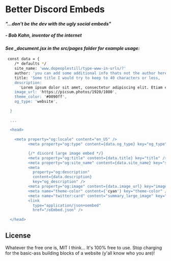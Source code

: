 # Better Discord Embeds
#### *"...don't be the dev with the ugly social embeds"* 
##### - Bob Kahn, inventor of the internet
 
 
#### _See  \_document.jsx in the src/pages folder for example usage:_

```sh
 const data = {
    /* defaults */
    site_name: 'www.dopeoplestill/type-www-in-urls/?'
    author: 'you can add some additional info thats not the author here too',
    title: 'Some title I would try to keep to 40 characters or less,
    description:
      'Lorem ipsum dolor sit amet, consectetur adipiscing elit. Etiam et justo justo. Pellentesque dignissim eros sed nisl mollis, eget iaculis urna tincidunt. Lorem ipsum dolor sit amet, consectetur adipiscing elit. Nunc ut diam risus. Duis condimentum fermentum elementum. Aliquam varius arcu sit amet ligula auctor, in iaculis tortor feugiat. Vivamus luctus est in dolor accumsan congue.',
    image_url: 'https://picsum.photos/1920/1080',
    theme_color: '#0090ff',
    og_type: 'website',
  
  }
 
  ...
 
  <head>
    
    <meta property="og:locale" content="en_US" />
          <meta property="og:type" content={data.og_type} key="og_type" />

          {/* discord large image embed */}
          <meta property="og:title" content={data.title} key="title" />
          <meta property="og:site_name" content={data.site_name} key="site_name" />
          <meta
            property="og:description"
            content={data.description}
            key="og_description" />
          <meta property="og:image" content={data.image_url} key="image" />
          <meta name="theme-color" content={'cyan'} key="theme-color" />
          <meta name="twitter:card" content="summary_large_image" key="misc-card" />
          <link
            type="application/json+oembed"
            href="/oEmbed.json" />
  
  </head>
```
## License

Whatever the free one is, MIT I think... 
It's 100% free to use. 
Stop charging for the basic-ass building blocks of a website (y'all know who you are)! 

 
